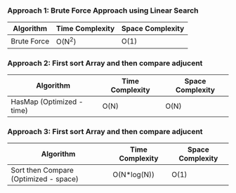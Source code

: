 ### Approach 1: Brute Force Approach using Linear Search


| Algorithm              | Time Complexity   | Space Complexity  |
|----------------------- | ----------------- | ----------------- |
| Brute Force            | O(N<sup>2</sup>)  | O(1)              |

### Approach 2:  First sort Array and then compare adjucent


| Algorithm                       | Time Complexity   | Space Complexity  |
|-------------------------------- | ----------------- | ----------------- |
| HasMap (Optimized - time)       | O(N)              | O(N)              |

### Approach 3:  First sort Array and then compare adjucent


| Algorithm                              | Time Complexity   | Space Complexity  |
|--------------------------------------- | ----------------- | ----------------- |
| Sort then Compare (Optimized - space)  | O(N*log(N))       | O(1)              |
